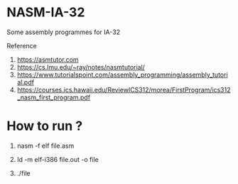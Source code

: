 # NASM-IA-32
Some assembly programmes for IA-32

Reference

1. https://asmtutor.com
2. https://cs.lmu.edu/~ray/notes/nasmtutorial/
3. https://www.tutorialspoint.com/assembly_programming/assembly_tutorial.pdf
4. https://courses.ics.hawaii.edu/ReviewICS312/morea/FirstProgram/ics312_nasm_first_program.pdf

# How to run ?

1. nasm -f elf file.asm

2. ld -m elf-i386 file.out -o file

3. ./file                      
